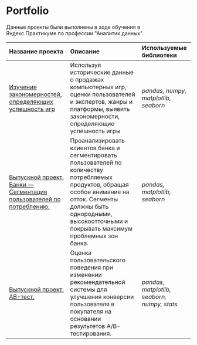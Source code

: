 # Portfolio
 
Данные проекты были выполнены в ходе обучения в Яндекс.Практикуме по профессии "Аналитик данных".

| Название проекта | Описание | Используемые библиотеки | 
| :---------------------- | :---------------------- | :---------------------- |
| [Изучение закономерностей, определяющих успешность игр](https://github.com/Nastasia-Smirnova/Yandex.Practicum/blob/3ba7ee6ed80c8aa479291a3ac32c02d657bffd68/Project_Games/%D0%98%D0%B3%D1%80%D1%8B_%D0%BF%D0%BE%D1%80%D1%82%D1%80%D0%B5%D1%82_%D0%BF%D0%BE%D0%BB%D1%8C%D0%B7%D0%BE%D0%B2%D0%B0%D1%82%D0%B5%D0%BB%D1%8F.ipynb)| Используя исторические данные о продажах компьютерных игр, оценки пользователей и экспертов, жанры и платформы, выявить закономерности, определяющие успешность игры | *pandas, numpy, matplotlib, seaborn* |
| [Выпускной проект. Банки — Сегментация пользователей по потреблению.](https://github.com/Nastasia-Smirnova/Yandex.Practicum/blob/2002380dcbcad2eeb3dd8b0acc5e2afcd1910266/Project_Banki/%D0%91%D0%B0%D0%BD%D0%BA_%D0%A1%D0%B5%D0%B3%D0%BC%D0%B5%D0%BD%D1%82%D0%B0%D1%86%D0%B8%D1%8F_%D0%BA%D0%BB%D0%B8%D0%B5%D0%BD%D1%82%D0%BE%D0%B2.ipynb)| Проанализировать клиентов банка и сегментировать пользователей по количеству потребляемых продуктов, обращая особое внимание на отток. Сегменты должны быть однородными, высокоотточными и покрывать максимум проблемных зон банка. | *pandas, matplotlib, seaborn* |
| [Выпускной проект. AB-тест.](https://github.com/Nastasia-Smirnova/Yandex.Practicum/blob/81924737a9c9f5ebe1a0907a5c0876e1d0bf4164/AB_test/AB_test.ipynb)| Оценка пользовательского поведения при изменении рекомендательной системы для улучшения конверсии пользователя в покупателя на основании результетов А/В-тестирования. | *pandas, matplotlib, seaborn, numpy, stats* |

